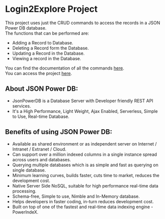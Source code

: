 # Login2Explore Project
This project uses just the CRUD commands to access the records in a JSON Power DB database.<br>
The functions that can be performed are:
* Adding a Record to Database.
* Deleting a Record form the Database.
* Updating a Record in the Database.
* Viewing a record in the Database.

You can find the documentation of all the commands <a href="http://login2explore.com/jpdb/docs.html">here</a>.<br>
You can access the project <a href="publichtml/index.html">here</a>.

## About JSON Power DB:
* JsonPowerDB is a Database Server with Developer friendly REST API services. 
* It's a High Performance, Light Weight, Ajax Enabled, Serverless, Simple to Use, Real-time Database.

## Benefits of using JSON Power DB:
* Available as shared environment or as independent server on Internet / Intranet / Extranet / Cloud.
* Can support over a million indexed columns in a single instance spread across users and databases.
* Querying multiple databases which is as simple and fast as querying on single database.
* Minimum learning curves, builds faster, cuts time to market, reduces the development cost.
* Native Server Side NoSQL, suitable for high performance real-time data processing.
* Schema-free, Simple to use, Nimble and In-Memory database.
* Helps developers in faster coding, in-turn reduces development cost.
* Built on top of one of the fastest and real-time data indexing engine - PowerIndeX.

